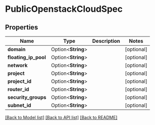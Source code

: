 # PublicOpenstackCloudSpec

## Properties

Name | Type | Description | Notes
------------ | ------------- | ------------- | -------------
**domain** | Option<**String**> |  | [optional]
**floating_ip_pool** | Option<**String**> |  | [optional]
**network** | Option<**String**> |  | [optional]
**project** | Option<**String**> |  | [optional]
**project_id** | Option<**String**> |  | [optional]
**router_id** | Option<**String**> |  | [optional]
**security_groups** | Option<**String**> |  | [optional]
**subnet_id** | Option<**String**> |  | [optional]

[[Back to Model list]](../README.md#documentation-for-models) [[Back to API list]](../README.md#documentation-for-api-endpoints) [[Back to README]](../README.md)


